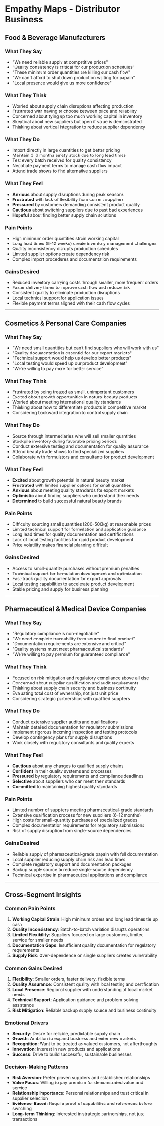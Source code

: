 # Empathy Maps - Distributor Business

## Food & Beverage Manufacturers

### What They Say
- "We need reliable supply at competitive prices"
- "Quality consistency is critical for our production schedules"
- "These minimum order quantities are killing our cash flow"
- "We can't afford to shut down production waiting for papain"
- "Local presence would give us more confidence"

### What They Think
- Worried about supply chain disruptions affecting production
- Frustrated with having to choose between price and reliability
- Concerned about tying up too much working capital in inventory
- Skeptical about new suppliers but open if value is demonstrated
- Thinking about vertical integration to reduce supplier dependency

### What They Do
- Import directly in large quantities to get better pricing
- Maintain 3-6 months safety stock due to long lead times
- Test every batch received for quality consistency
- Negotiate payment terms to manage cash flow impact
- Attend trade shows to find alternative suppliers

### What They Feel
- **Anxious** about supply disruptions during peak seasons
- **Frustrated** with lack of flexibility from current suppliers
- **Pressured** by customers demanding consistent product quality
- **Cautious** about switching suppliers due to past bad experiences
- **Hopeful** about finding better supply chain solutions

### Pain Points
- High minimum order quantities strain working capital
- Long lead times (8-12 weeks) create inventory management challenges
- Quality inconsistency disrupts production schedules
- Limited supplier options create dependency risk
- Complex import procedures and documentation requirements

### Gains Desired
- Reduced inventory carrying costs through smaller, more frequent orders
- Faster delivery times to improve cash flow and reduce risk
- Consistent quality to eliminate production disruptions
- Local technical support for application issues
- Flexible payment terms aligned with their cash flow cycles

---

## Cosmetics & Personal Care Companies

### What They Say
- "We need small quantities but can't find suppliers who will work with us"
- "Quality documentation is essential for our export markets"
- "Technical support would help us develop better products"
- "Local testing would speed up our product development"
- "We're willing to pay more for better service"

### What They Think
- Frustrated by being treated as small, unimportant customers
- Excited about growth opportunities in natural beauty products
- Worried about meeting international quality standards
- Thinking about how to differentiate products in competitive market
- Considering backward integration to control supply chain

### What They Do
- Source through intermediaries who will sell smaller quantities
- Stockpile inventory during favorable pricing periods
- Conduct extensive testing and documentation for quality assurance
- Attend beauty trade shows to find specialized suppliers
- Collaborate with formulators and consultants for product development

### What They Feel
- **Excited** about growth potential in natural beauty market
- **Frustrated** with limited supplier options for small quantities
- **Anxious** about meeting quality standards for export markets
- **Optimistic** about finding suppliers who understand their needs
- **Determined** to build successful natural beauty brands

### Pain Points
- Difficulty sourcing small quantities (200-500kg) at reasonable prices
- Limited technical support for formulation and application guidance
- Long lead times for quality documentation and certifications
- Lack of local testing facilities for rapid product development
- Price volatility makes financial planning difficult

### Gains Desired
- Access to small-quantity purchases without premium penalties
- Technical support for formulation development and optimization
- Fast-track quality documentation for export approvals
- Local testing capabilities to accelerate product development
- Stable pricing and supply for business planning

---

## Pharmaceutical & Medical Device Companies

### What They Say
- "Regulatory compliance is non-negotiable"
- "We need complete traceability from source to final product"
- "Documentation requirements are extensive and critical"
- "Quality systems must meet pharmaceutical standards"
- "We're willing to pay premium for guaranteed compliance"

### What They Think
- Focused on risk mitigation and regulatory compliance above all else
- Concerned about supplier qualification and audit requirements
- Thinking about supply chain security and business continuity
- Evaluating total cost of ownership, not just unit price
- Considering strategic partnerships with qualified suppliers

### What They Do
- Conduct extensive supplier audits and qualifications
- Maintain detailed documentation for regulatory submissions
- Implement rigorous incoming inspection and testing protocols
- Develop contingency plans for supply disruptions
- Work closely with regulatory consultants and quality experts

### What They Feel
- **Cautious** about any changes to qualified supply chains
- **Confident** in their quality systems and processes
- **Pressured** by regulatory requirements and compliance deadlines
- **Selective** about suppliers who can meet their standards
- **Committed** to maintaining highest quality standards

### Pain Points
- Limited number of suppliers meeting pharmaceutical-grade standards
- Extensive qualification process for new suppliers (6-12 months)
- High costs for small-quantity purchases of specialized grades
- Complex documentation requirements for regulatory submissions
- Risk of supply disruption from single-source dependencies

### Gains Desired
- Reliable supply of pharmaceutical-grade papain with full documentation
- Local supplier reducing supply chain risk and lead times
- Complete regulatory support and documentation packages
- Backup supply source to reduce single-source dependency
- Technical expertise in pharmaceutical applications and compliance

---

## Cross-Segment Insights

### Common Pain Points
1. **Working Capital Strain**: High minimum orders and long lead times tie up cash
2. **Quality Inconsistency**: Batch-to-batch variation disrupts operations
3. **Limited Flexibility**: Suppliers focused on large customers, limited service for smaller needs
4. **Documentation Gaps**: Insufficient quality documentation for regulatory requirements
5. **Supply Risk**: Over-dependence on single suppliers creates vulnerability

### Common Gains Desired
1. **Flexibility**: Smaller orders, faster delivery, flexible terms
2. **Quality Assurance**: Consistent quality with local testing and certification
3. **Local Presence**: Regional supplier with understanding of local market needs
4. **Technical Support**: Application guidance and problem-solving assistance
5. **Risk Mitigation**: Reliable backup supply source and business continuity

### Emotional Drivers
- **Security**: Desire for reliable, predictable supply chain
- **Growth**: Ambition to expand business and enter new markets
- **Recognition**: Want to be treated as valued customers, not afterthoughts
- **Innovation**: Interest in new products and applications
- **Success**: Drive to build successful, sustainable businesses

### Decision-Making Patterns
- **Risk Aversion**: Prefer proven suppliers and established relationships
- **Value Focus**: Willing to pay premium for demonstrated value and service
- **Relationship Importance**: Personal relationships and trust critical in supplier selection
- **Evidence-Based**: Require proof of capabilities and references before switching
- **Long-term Thinking**: Interested in strategic partnerships, not just transactions
